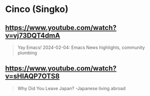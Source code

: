 # Cinco (Singko)

## https://www.youtube.com/watch?v=vj73DQT4dmA

> Yay Emacs! 2024-02-04: Emacs News highlights, community plumbing

## https://www.youtube.com/watch?v=sHIAQP7OTS8

> Why Did You Leave Japan? -Japanese living abroad 
